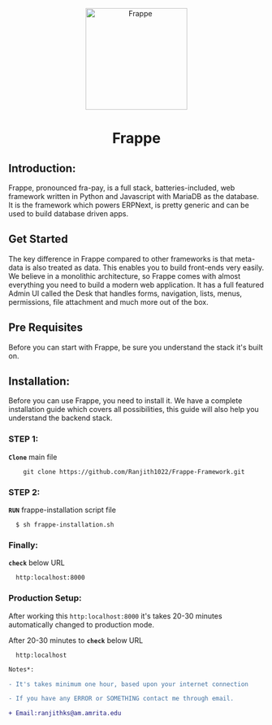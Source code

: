 <p align="center">
  <img width="200" src="https://avatars.githubusercontent.com/u/836974?v=4" alt="Frappe">
  </p>

<h1 align="center">
Frappe
</h1>

## Introduction: 

  Frappe, pronounced fra-pay, is a full stack, batteries-included, web framework written in Python and Javascript with MariaDB as the database. It is the framework which powers ERPNext, is pretty generic and can be used to build database driven apps.

## Get Started

  The key difference in Frappe compared to other frameworks is that meta-data is also treated as data. This enables you to build front-ends very easily. We believe in a monolithic architecture, so Frappe comes with almost everything you need to build a modern web application. It has a full featured Admin UI called the Desk that handles forms, navigation, lists, menus, permissions, file attachment and much more out of the box.

## Pre Requisites

  Before you can start with Frappe, be sure you understand the stack it's built on.
 

## Installation:

  Before you can use Frappe, you need to install it. We have a complete installation guide which covers all possibilities, this guide will also help you understand the backend stack.
  
### STEP 1:

 <strong>```Clone```</strong> main file 

  ```
      git clone https://github.com/Ranjith1022/Frappe-Framework.git
  ```
  
### STEP 2:


  <strong>```RUN```</strong> frappe-installation script file
   
```
  $ sh frappe-installation.sh
```

### Finally:


  <strong>```check```</strong> below URL
  
```
  http:localhost:8000
```

### Production Setup:

  After working this ```http:localhost:8000``` it's takes 20-30 minutes automatically changed to production mode.
  
  After 20-30 minutes to <strong>```check```</strong> below URL
  
```
  http:localhost
```

```diff
Notes*:

- It's takes minimum one hour, based upon your internet connection

- If you have any ERROR or SOMETHING contact me through email.

+ Email:ranjithks@am.amrita.edu

```
